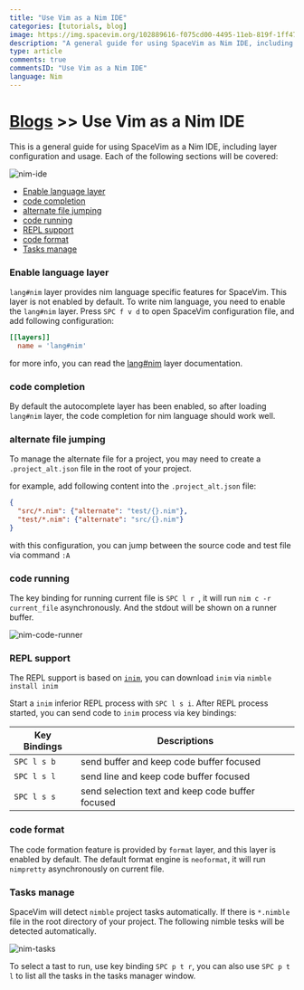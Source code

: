 ```yaml
---
title: "Use Vim as a Nim IDE"
categories: [tutorials, blog]
image: https://img.spacevim.org/102889616-f075cd00-4495-11eb-819f-1ff4721cbd69.png
description: "A general guide for using SpaceVim as Nim IDE, including layer configuration, requiems installation and usage."
type: article
comments: true
commentsID: "Use Vim as a Nim IDE"
language: Nim
---
```


# [Blogs](../blog/) >> Use Vim as a Nim IDE

This is a general guide for using SpaceVim as a Nim IDE, including layer configuration and usage. 
Each of the following sections will be covered:

![nim-ide](https://img.spacevim.org/102889616-f075cd00-4495-11eb-819f-1ff4721cbd69.png)

<!-- vim-markdown-toc GFM -->

- [Enable language layer](#enable-language-layer)
- [code completion](#code-completion)
- [alternate file jumping](#alternate-file-jumping)
- [code running](#code-running)
- [REPL support](#repl-support)
- [code format](#code-format)
- [Tasks manage](#tasks-manage)

<!-- vim-markdown-toc -->

### Enable language layer

`lang#nim` layer provides nim language specific features for SpaceVim.
This layer is not enabled by default. To write nim language,
you need to enable the `lang#nim` layer.
Press `SPC f v d` to open SpaceVim configuration file, and add following configuration:

```toml
[[layers]]
  name = 'lang#nim'
```

for more info, you can read the [lang#nim](../layers/lang/nim/) layer documentation.

### code completion

By default the autocomplete layer has been enabled, so after loading `lang#nim` layer, the code completion
for nim language should work well.


### alternate file jumping

To manage the alternate file for a project, you may need to create a `.project_alt.json` file in the root of your
project.

for example, add following content into the `.project_alt.json` file:

```json
{
  "src/*.nim": {"alternate": "test/{}.nim"},
  "test/*.nim": {"alternate": "src/{}.nim"}
}
```

with this configuration, you can jump between the source code and test file via command `:A`


### code running

The key binding for running current file is `SPC l r `, it will run `nim c -r current_file` asynchronously.
And the stdout will be shown on a runner buffer.

![nim-code-runner](https://img.spacevim.org/102889265-472ed700-4495-11eb-8b43-78bf42000ca9.png)


### REPL support

The REPL support is based on [`inim`](https://github.com/inim-repl/INim), you can download `inim` via `nimble install inim`

Start a `inim` inferior REPL process with `SPC l s i`. After REPL process started,
you can send code to `inim` process via key bindings:

| Key Bindings | Descriptions                                     |
| ------------ | ------------------------------------------------ |
| `SPC l s b`  | send buffer and keep code buffer focused         |
| `SPC l s l`  | send line and keep code buffer focused           |
| `SPC l s s`  | send selection text and keep code buffer focused |


### code format

The code formation feature is provided by `format` layer, and this layer is enabled by default.
The default format engine is `neoformat`, it will run `nimpretty` asynchronously on current file.

### Tasks manage

SpaceVim will detect `nimble` project tasks automatically. If there is `*.nimble` file in the root directory
of your project. The following nimble tesks will be detected automatically.

![nim-tasks](https://img.spacevim.org/102893478-9c221b80-449c-11eb-8179-0397acfb72e2.png)

To select a tast to run, use key binding `SPC p t r`, you can also use `SPC p t l` to list all the tasks
in the tasks manager window.

